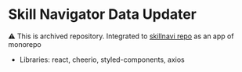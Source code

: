 # Skill Navigator Data Updater

:warning: This is archived repository. Integrated to [skillnavi repo](https://github.com/prunusnira/skillnavi) as an app of monorepo

* Libraries: react, cheerio, styled-components, axios

